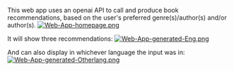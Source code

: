 This web app uses an openai API to call and produce book recommendations, based on the user's preferred genre(s)/author(s) and/or author(s).
[![Web-App-homepage.png](https://i.postimg.cc/BbKRFxgm/Web-App-homepage.png)](https://postimg.cc/GTbMwT6D)

It will show three recommendations:
[![Web-App-generated-Eng.png](https://i.postimg.cc/kM00mpJz/Web-App-generated-Eng.png)](https://postimg.cc/Wt7WmSJw)

And can also display in whichever language the input was in:
[![Web-App-generated-Otherlang.png](https://i.postimg.cc/cLm2f1RG/Web-App-generated-Otherlang.png)](https://postimg.cc/0zzVssXV)

